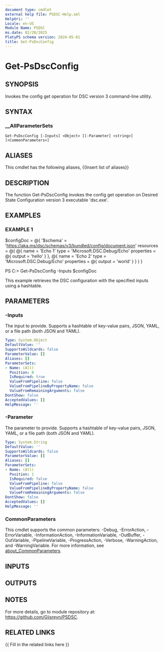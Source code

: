 ```yaml
---
document type: cmdlet
external help file: PSDSC-Help.xml
HelpUri: ''
Locale: en-US
Module Name: PSDSC
ms.date: 02/28/2025
PlatyPS schema version: 2024-05-01
title: Get-PsDscConfig
---
```


# Get-PsDscConfig

## SYNOPSIS

Invokes the config get operation for DSC version 3 command-line utility.

## SYNTAX

### __AllParameterSets

```
Get-PsDscConfig [-Inputs] <Object> [[-Parameter] <string>] [<CommonParameters>]
```

## ALIASES

This cmdlet has the following aliases,
  {{Insert list of aliases}}

## DESCRIPTION

The function Get-PsDscConfig invokes the config get operation on Desired State Configuration version 3 executable 'dsc.exe'.

## EXAMPLES

### EXAMPLE 1

$configDoc = @{
  '$schema' = 'https://aka.ms/dsc/schemas/v3/bundled/config/document.json'
  resources = @(
    @{
      name = 'Echo 1'
      type = 'Microsoft.DSC.Debug/Echo'
      properties = @{
        output = 'hello'
      }
    },
    @{
      name = 'Echo 2'
      type = 'Microsoft.DSC.Debug/Echo'
      properties = @{
        output = 'world'
      }
    }
  )
}

PS C:\> Get-PsDscConfig -Inputs $configDoc

This example retrieves the DSC configuration with the specified inputs using a hashtable.

## PARAMETERS

### -Inputs

The input to provide.
Supports a hashtable of key-value pairs, JSON, YAML, or a file path (both JSON and YAML).

```yaml
Type: System.Object
DefaultValue: ''
SupportsWildcards: false
ParameterValue: []
Aliases: []
ParameterSets:
- Name: (All)
  Position: 0
  IsRequired: true
  ValueFromPipeline: false
  ValueFromPipelineByPropertyName: false
  ValueFromRemainingArguments: false
DontShow: false
AcceptedValues: []
HelpMessage: ''
```

### -Parameter

The parameter to provide.
Supports a hashtable of key-value pairs, JSON, YAML, or a file path (both JSON and YAML).

```yaml
Type: System.String
DefaultValue: ''
SupportsWildcards: false
ParameterValue: []
Aliases: []
ParameterSets:
- Name: (All)
  Position: 1
  IsRequired: false
  ValueFromPipeline: false
  ValueFromPipelineByPropertyName: false
  ValueFromRemainingArguments: false
DontShow: false
AcceptedValues: []
HelpMessage: ''
```

### CommonParameters

This cmdlet supports the common parameters: -Debug, -ErrorAction, -ErrorVariable,
-InformationAction, -InformationVariable, -OutBuffer, -OutVariable, -PipelineVariable,
-ProgressAction, -Verbose, -WarningAction, and -WarningVariable. For more information, see
[about_CommonParameters](https://go.microsoft.com/fwlink/?LinkID=113216).

## INPUTS

## OUTPUTS

## NOTES

For more details, go to module repository at: https://github.com/Gijsreyn/PSDSC.


## RELATED LINKS

{{ Fill in the related links here }}

